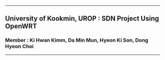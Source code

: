 --------------------------------------------------------------------------------------------------------------------------------
## University of Kookmin, UROP : SDN Project Using OpenWRT
### Member : Ki Hwan Kimm, Da Min Mun, Hyeon Ki Son, Dong Hyeon Choi 
--------------------------------------------------------------------------------------------------------------------------------
